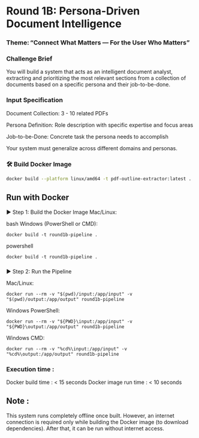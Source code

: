 
# Round 1B: Persona-Driven Document Intelligence
### Theme: “Connect What Matters — For the User Who Matters”
### Challenge Brief
You will build a system that acts as an intelligent document analyst, extracting and prioritizing the most relevant sections from a collection of documents based on a specific persona and their job-to-be-done.

### Input Specification
Document Collection: 3 - 10 related PDFs

Persona Definition: Role description with specific expertise and focus areas

Job-to-be-Done: Concrete task the persona needs to accomplish

Your system must generalize across different domains and personas.

### 🛠️ Build Docker Image

```bash
docker build --platform linux/amd64 -t pdf-outline-extractor:latest .
```

## Run with Docker
▶️ Step 1: Build the Docker Image
Mac/Linux:

bash Windows (PowerShell or CMD):
```
docker build -t round1b-pipeline .

```

powershell
```
docker build -t round1b-pipeline .
```

###
▶️ Step 2: Run the Pipeline

Mac/Linux:
```
docker run --rm -v "$(pwd)/input:/app/input" -v "$(pwd)/output:/app/output" round1b-pipeline
```
Windows PowerShell:
```
docker run --rm -v "${PWD}\input:/app/input" -v "${PWD}\output:/app/output" round1b-pipeline
```
Windows CMD:
```
docker run --rm -v "%cd%\input:/app/input" -v "%cd%\output:/app/output" round1b-pipeline
```
### Execution time :

Docker build time : < 15 seconds
Docker image run time : < 10 seconds

## Note :
This system runs completely offline once built. However, an internet connection is required only while building the Docker image (to download dependencies). After that, it can be run without internet access.
